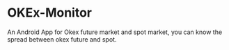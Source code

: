 # OKEx-Monitor
An Android App for Okex future market and spot market, you can know the spread between okex future and spot.
